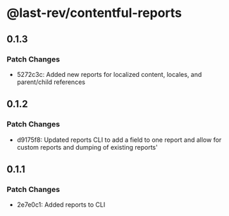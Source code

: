 # @last-rev/contentful-reports

## 0.1.3

### Patch Changes

- 5272c3c: Added new reports for localized content, locales, and parent/child references

## 0.1.2

### Patch Changes

- d9175f8: Updated reports CLI to add a field to one report and allow for custom reports and dumping of existing reports'

## 0.1.1

### Patch Changes

- 2e7e0c1: Added reports to CLI
